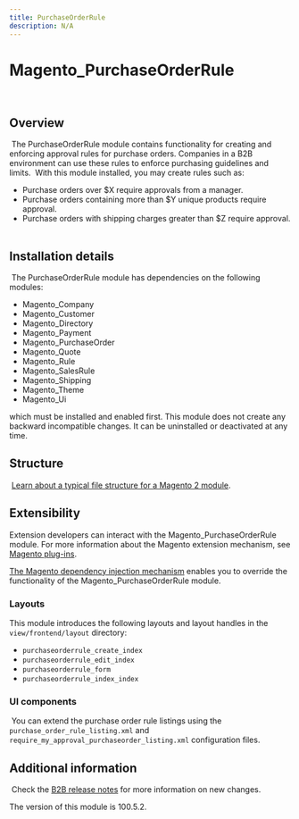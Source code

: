 ```yaml
---
title: PurchaseOrderRule
description: N/A
---
```


# Magento_PurchaseOrderRule

​

## Overview

​
The PurchaseOrderRule module contains functionality for creating and enforcing approval rules for purchase orders. Companies in a B2B environment can use these rules to enforce purchasing guidelines and limits.
​
With this module installed, you may create rules such as:
​

-  Purchase orders over $X require approvals from a manager.
-  Purchase orders containing more than $Y unique products require approval.
-  Purchase orders with shipping charges greater than $Z require approval.
​

## Installation details

​
The PurchaseOrderRule module has dependencies on the following modules:
​

-  Magento_Company
-  Magento_Customer
-  Magento_Directory
-  Magento_Payment
-  Magento_PurchaseOrder
-  Magento_Quote
-  Magento_Rule
-  Magento_SalesRule
-  Magento_Shipping
-  Magento_Theme
-  Magento_Ui
​

which must be installed and enabled first. This module does not create any backward incompatible changes. It can be uninstalled or deactivated at any time.
​

## Structure

​
[Learn about a typical file structure for a Magento 2 module](https://developer.adobe.com/commerce/php/development/build/component-file-structure/).
​

## Extensibility

​Extension developers can interact with the Magento_PurchaseOrderRule module. For more information about the Magento extension mechanism, see [Magento plug-ins](https://developer.adobe.com/commerce/php/development/components/plugins/).

[The Magento dependency injection mechanism](https://developer.adobe.com/commerce/php/development/components/dependency-injection/) enables you to override the functionality of the Magento_PurchaseOrderRule module.

### Layouts

This module introduces the following layouts and layout handles in the `view/frontend/layout` directory:

- `purchaseorderrule_create_index`
- `purchaseorderrule_edit_index`
- `purchaseorderrule_form`
- `purchaseorderrule_index_index`
​

### UI components

​
You can extend the purchase order rule listings using the `purchase_order_rule_listing.xml` and `require_my_approval_purchaseorder_listing.xml` configuration files.

## Additional information

​
Check the [B2B release notes](https://experienceleague.adobe.com/en/docs/commerce-admin/b2b/release-notes) for more information on new changes.

<InlineAlert slots="text" />
The version of this module is 100.5.2.
